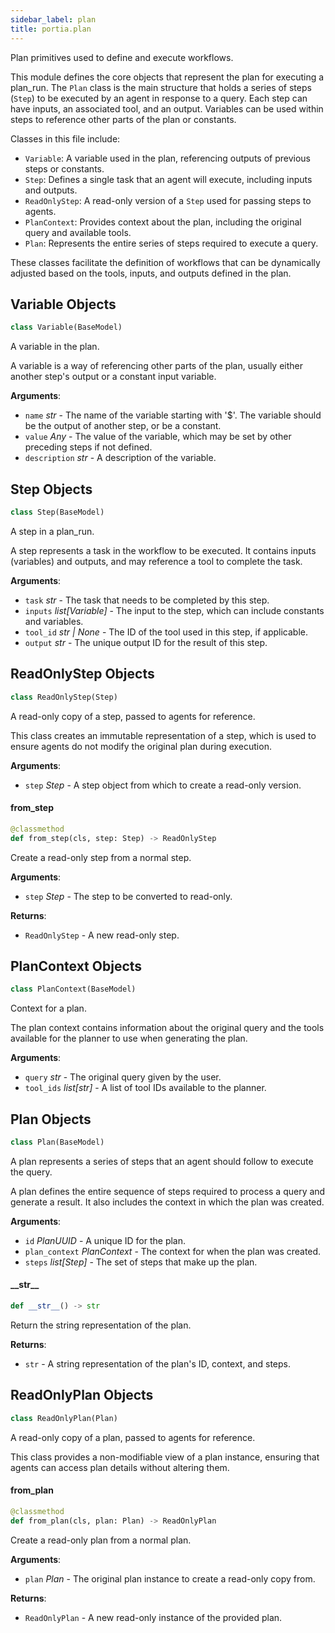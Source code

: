 ```yaml
---
sidebar_label: plan
title: portia.plan
---
```


Plan primitives used to define and execute workflows.

This module defines the core objects that represent the plan for executing a plan_run.
The `Plan` class is the main structure that holds a series of steps (`Step`) to be executed by an
agent in response to a query. Each step can have inputs, an associated tool, and an output.
Variables can be used within steps to reference other parts of the plan or constants.

Classes in this file include:

- `Variable`: A variable used in the plan, referencing outputs of previous steps or constants.
- `Step`: Defines a single task that an agent will execute, including inputs and outputs.
- `ReadOnlyStep`: A read-only version of a `Step` used for passing steps to agents.
- `PlanContext`: Provides context about the plan, including the original query and available tools.
- `Plan`: Represents the entire series of steps required to execute a query.

These classes facilitate the definition of workflows that can be dynamically adjusted based on the
tools, inputs, and outputs defined in the plan.

## Variable Objects

```python
class Variable(BaseModel)
```

A variable in the plan.

A variable is a way of referencing other parts of the plan, usually either another step&#x27;s output
or a constant input variable.

**Arguments**:

- `name` _str_ - The name of the variable starting with &#x27;$&#x27;. The variable should be the output
  of another step, or be a constant.
- `value` _Any_ - The value of the variable, which may be set by other preceding steps if not
  defined.
- `description` _str_ - A description of the variable.

## Step Objects

```python
class Step(BaseModel)
```

A step in a plan_run.

A step represents a task in the workflow to be executed. It contains inputs (variables) and
outputs, and may reference a tool to complete the task.

**Arguments**:

- `task` _str_ - The task that needs to be completed by this step.
- `inputs` _list[Variable]_ - The input to the step, which can include constants and variables.
- `tool_id` _str | None_ - The ID of the tool used in this step, if applicable.
- `output` _str_ - The unique output ID for the result of this step.

## ReadOnlyStep Objects

```python
class ReadOnlyStep(Step)
```

A read-only copy of a step, passed to agents for reference.

This class creates an immutable representation of a step, which is used to ensure agents
do not modify the original plan during execution.

**Arguments**:

- `step` _Step_ - A step object from which to create a read-only version.

#### from\_step

```python
@classmethod
def from_step(cls, step: Step) -> ReadOnlyStep
```

Create a read-only step from a normal step.

**Arguments**:

- `step` _Step_ - The step to be converted to read-only.
  

**Returns**:

- `ReadOnlyStep` - A new read-only step.

## PlanContext Objects

```python
class PlanContext(BaseModel)
```

Context for a plan.

The plan context contains information about the original query and the tools available
for the planner to use when generating the plan.

**Arguments**:

- `query` _str_ - The original query given by the user.
- `tool_ids` _list[str]_ - A list of tool IDs available to the planner.

## Plan Objects

```python
class Plan(BaseModel)
```

A plan represents a series of steps that an agent should follow to execute the query.

A plan defines the entire sequence of steps required to process a query and generate a result.
It also includes the context in which the plan was created.

**Arguments**:

- `id` _PlanUUID_ - A unique ID for the plan.
- `plan_context` _PlanContext_ - The context for when the plan was created.
- `steps` _list[Step]_ - The set of steps that make up the plan.

#### \_\_str\_\_

```python
def __str__() -> str
```

Return the string representation of the plan.

**Returns**:

- `str` - A string representation of the plan&#x27;s ID, context, and steps.

## ReadOnlyPlan Objects

```python
class ReadOnlyPlan(Plan)
```

A read-only copy of a plan, passed to agents for reference.

This class provides a non-modifiable view of a plan instance,
ensuring that agents can access plan details without altering them.

#### from\_plan

```python
@classmethod
def from_plan(cls, plan: Plan) -> ReadOnlyPlan
```

Create a read-only plan from a normal plan.

**Arguments**:

- `plan` _Plan_ - The original plan instance to create a read-only copy from.
  

**Returns**:

- `ReadOnlyPlan` - A new read-only instance of the provided plan.

